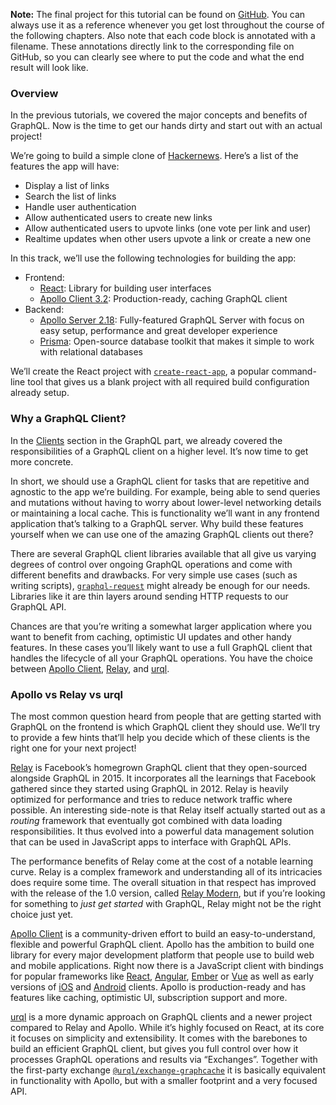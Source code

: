 **Note:** The final project for this tutorial can be found on [GitHub](https://github.com/howtographql/react-apollo). You can always use it as a reference whenever you get lost throughout the course of the following chapters. Also note that each code block is annotated with a filename. These annotations directly link to the corresponding file on GitHub, so you can clearly see where to put the code and what the end result will look like.

### Overview

In the previous tutorials, we covered the major concepts and benefits of GraphQL. Now is the time to get our hands dirty and start out with an actual project!

We’re going to build a simple clone of [Hackernews](https://news.ycombinator.com/). Here’s a list of the features the app will have:

-   Display a list of links
-   Search the list of links
-   Handle user authentication
-   Allow authenticated users to create new links
-   Allow authenticated users to upvote links (one vote per link and user)
-   Realtime updates when other users upvote a link or create a new one

In this track, we’ll use the following technologies for building the app:

-   Frontend:
    -   [React](https://facebook.github.io/react/): Library for building user interfaces
    -   [Apollo Client 3.2](https://github.com/apollographql/apollo-client): Production-ready, caching GraphQL client
-   Backend:
    -   [Apollo Server 2.18](https://github.com/apollographql/apollo-server/tree/main/packages/apollo-server): Fully-featured GraphQL Server with focus on easy setup, performance and great developer experience
    -   [Prisma](https://www.prisma.io/): Open-source database toolkit that makes it simple to work with relational databases

We’ll create the React project with [`create-react-app`](https://github.com/facebook/create-react-app), a popular command-line tool that gives us a blank project with all required build configuration already setup.

### Why a GraphQL Client?

In the [Clients](/advanced/0-clients/) section in the GraphQL part, we already covered the responsibilities of a GraphQL client on a higher level. It’s now time to get more concrete.

In short, we should use a GraphQL client for tasks that are repetitive and agnostic to the app we’re building. For example, being able to send queries and mutations without having to worry about lower-level networking details or maintaining a local cache. This is functionality we’ll want in any frontend application that’s talking to a GraphQL server. Why build these features yourself when we can use one of the amazing GraphQL clients out there?

There are several GraphQL client libraries available that all give us varying degrees of control over ongoing GraphQL operations and come with different benefits and drawbacks. For very simple use cases (such as writing scripts), [`graphql-request`](https://github.com/prisma-labs/graphql-request) might already be enough for our needs. Libraries like it are thin layers around sending HTTP requests to our GraphQL API.

Chances are that you’re writing a somewhat larger application where you want to benefit from caching, optimistic UI updates and other handy features. In these cases you’ll likely want to use a full GraphQL client that handles the lifecycle of all your GraphQL operations. You have the choice between [Apollo Client](https://github.com/apollographql/apollo-client), [Relay](https://facebook.github.io/relay/), and [urql](https://github.com/FormidableLabs/urql).

### Apollo vs Relay vs urql

The most common question heard from people that are getting started with GraphQL on the frontend is which GraphQL client they should use. We’ll try to provide a few hints that’ll help you decide which of these clients is the right one for your next project!

[Relay](https://facebook.github.io/relay/) is Facebook’s homegrown GraphQL client that they open-sourced alongside GraphQL in 2015. It incorporates all the learnings that Facebook gathered since they started using GraphQL in 2012. Relay is heavily optimized for performance and tries to reduce network traffic where possible. An interesting side-note is that Relay itself actually started out as a *routing* framework that eventually got combined with data loading responsibilities. It thus evolved into a powerful data management solution that can be used in JavaScript apps to interface with GraphQL APIs.

The performance benefits of Relay come at the cost of a notable learning curve. Relay is a complex framework and understanding all of its intricacies does require some time. The overall situation in that respect has improved with the release of the 1.0 version, called [Relay Modern](http://facebook.github.io/relay/docs/en/introduction-to-relay.html), but if you’re looking for something to *just get started* with GraphQL, Relay might not be the right choice just yet.

[Apollo Client](https://github.com/apollographql/apollo-client) is a community-driven effort to build an easy-to-understand, flexible and powerful GraphQL client. Apollo has the ambition to build one library for every major development platform that people use to build web and mobile applications. Right now there is a JavaScript client with bindings for popular frameworks like [React](https://github.com/apollographql/react-apollo), [Angular](https://github.com/apollographql/apollo-angular), [Ember](https://github.com/bgentry/ember-apollo-client) or [Vue](https://github.com/Akryum/vue-apollo) as well as early versions of [iOS](https://github.com/apollographql/apollo-ios) and [Android](https://github.com/apollographql/apollo-android) clients. Apollo is production-ready and has features like caching, optimistic UI, subscription support and more.

[urql](https://github.com/FormidableLabs/urql) is a more dynamic approach on GraphQL clients and a newer project compared to Relay and Apollo. While it’s highly focused on React, at its core it focuses on simplicity and extensibility. It comes with the barebones to build an efficient GraphQL client, but gives you full control over how it processes GraphQL operations and results via “Exchanges”. Together with the first-party exchange [`@urql/exchange-graphcache`](https://github.com/FormidableLabs/urql-exchange-graphcache) it is basically equivalent in functionality with Apollo, but with a smaller footprint and a very focused API.
